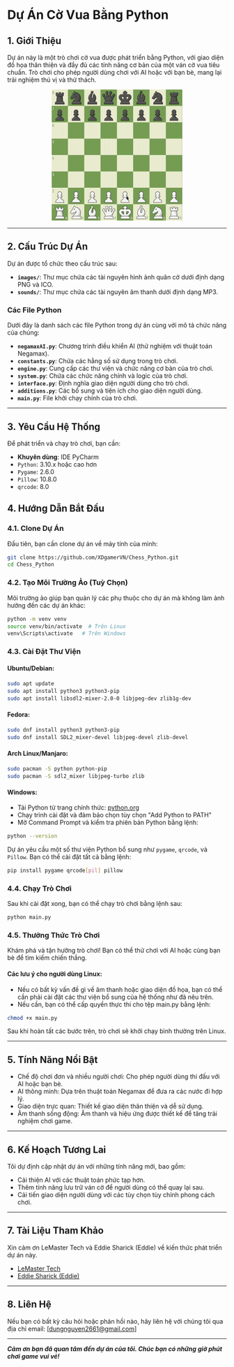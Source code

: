 # Dự Án Cờ Vua Bằng Python

## 1. Giới Thiệu

Dự án này là một trò chơi cờ vua được phát triển bằng Python, với giao diện đồ họa thân thiện và đầy đủ các tính năng cơ bản của một ván cờ vua tiêu chuẩn. Trò chơi cho phép người dùng chơi với AI hoặc với bạn bè, mang lại trải nghiệm thú vị và thử thách.

<div align="center">
    <img src="images/gameplay.gif" alt="Ảnh gif gameplay" width="300" height="300">
</div>

---

## 2. Cấu Trúc Dự Án

Dự án được tổ chức theo cấu trúc sau:

- **`images/`**: Thư mục chứa các tài nguyên hình ảnh quân cờ dưới định dạng PNG và ICO.
- **`sounds/`**: Thư mục chứa các tài nguyên âm thanh dưới định dạng MP3.

### Các File Python

Dưới đây là danh sách các file Python trong dự án cùng với mô tả chức năng của chúng:

- **`negamaxAI.py`**: Chương trình điều khiển AI (thử nghiệm với thuật toán Negamax).
- **`constants.py`**: Chứa các hằng số sử dụng trong trò chơi.
- **`engine.py`**: Cung cấp các thư viện và chức năng cơ bản của trò chơi.
- **`system.py`**: Chứa các chức năng chính và logic của trò chơi.
- **`interface.py`**: Định nghĩa giao diện người dùng cho trò chơi.
- **`additions.py`**: Các bổ sung và tiện ích cho giao diện người dùng.
- **`main.py`**: File khởi chạy chính của trò chơi.

---

## 3. Yêu Cầu Hệ Thống

Để phát triển và chạy trò chơi, bạn cần:

- **Khuyên dùng**: IDE PyCharm
- `Python`: 3.10.x hoặc cao hơn
- `Pygame`: 2.6.0
- `Pillow`: 10.8.0
- `qrcode`: 8.0

## 4. Hướng Dẫn Bắt Đầu

### 4.1. Clone Dự Án

Đầu tiên, bạn cần clone dự án về máy tính của mình:

```bash
git clone https://github.com/XDgamerVN/Chess_Python.git
cd Chess_Python
```

### 4.2. Tạo Môi Trường Ảo (Tuỳ Chọn)

Môi trường ảo giúp bạn quản lý các phụ thuộc cho dự án mà không làm ảnh hưởng đến các dự án khác:

```bash 
python -m venv venv
source venv/bin/activate  # Trên Linux
venv\Scripts\activate   # Trên Windows
```

### 4.3. Cài Đặt Thư Viện

#### Ubuntu/Debian:

```bash
sudo apt update
sudo apt install python3 python3-pip
sudo apt install libsdl2-mixer-2.0-0 libjpeg-dev zlib1g-dev
```

#### Fedora:

```bash
sudo dnf install python3 python3-pip
sudo dnf install SDL2_mixer-devel libjpeg-devel zlib-devel
```

#### Arch Linux/Manjaro:

```bash
sudo pacman -S python python-pip
sudo pacman -S sdl2_mixer libjpeg-turbo zlib
```

#### Windows:

- Tải Python từ trang chính thức: [python.org](https://www.python.org/)
- Chạy trình cài đặt và đảm bảo chọn tùy chọn "Add Python to PATH"
- Mở Command Prompt và kiểm tra phiên bản Python bằng lệnh:

```bash
python --version
```

Dự án yêu cầu một số thư viện Python bổ sung như `pygame`, `qrcode`, và `Pillow`. Bạn có thể cài đặt tất cả bằng lệnh:

```bash
pip install pygame qrcode[pil] pillow
```

### 4.4. Chạy Trò Chơi

Sau khi cài đặt xong, bạn có thể chạy trò chơi bằng lệnh sau:

```bash
python main.py
```

### 4.5. Thưởng Thức Trò Chơi

Khám phá và tận hưởng trò chơi! Bạn có thể thử chơi với AI hoặc cùng bạn bè để tìm kiếm chiến thắng.

#### Các lưu ý cho người dùng Linux:

- Nếu có bất kỳ vấn đề gì về âm thanh hoặc giao diện đồ họa, bạn có thể cần phải cài đặt các thư viện bổ sung của hệ thống như đã nêu trên.
- Nếu cần, bạn có thể cấp quyền thực thi cho tệp main.py bằng lệnh:

```bash
chmod +x main.py
```

Sau khi hoàn tất các bước trên, trò chơi sẽ khởi chạy bình thường trên Linux.

---

## 5. Tính Năng Nổi Bật

- Chế độ chơi đơn và nhiều người chơi: Cho phép người dùng thi đấu với AI hoặc bạn bè. 
- AI thông minh: Dựa trên thuật toán Negamax để đưa ra các nước đi hợp lý.
- Giao diện trực quan: Thiết kế giao diện thân thiện và dễ sử dụng.
- Âm thanh sống động: Âm thanh và hiệu ứng được thiết kế để tăng trải nghiệm chơi game.

---

## 6. Kế Hoạch Tương Lai

Tôi dự định cập nhật dự án với những tính năng mới, bao gồm:

- Cải thiện AI với các thuật toán phức tạp hơn.
- Thêm tính năng lưu trữ ván cờ để người dùng có thể quay lại sau.
- Cải tiến giao diện người dùng với các tùy chọn tùy chỉnh phong cách chơi.

---

## 7. Tài Liệu Tham Khảo

Xin cảm ơn LeMaster Tech và Eddie Sharick (Eddie) về kiến thức phát triển dự án này.
- [LeMaster Tech](https://www.youtube.com/@lemastertech)
- [Eddie Sharick (Eddie)](https://www.youtube.com/@eddiesharick6649)

---

## 8. Liên Hệ

Nếu bạn có bất kỳ câu hỏi hoặc phản hồi nào, hãy liên hệ với chúng tôi qua địa chỉ email: [dungnguyen2661@gmail.com]

---

**_Cảm ơn bạn đã quan tâm đến dự án của tôi. Chúc bạn có những giờ phút chơi game vui vẻ!_**
